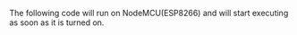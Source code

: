 The following code will run on NodeMCU(ESP8266) and will start executing as soon as it is turned on.